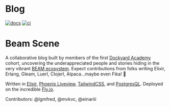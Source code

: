 # Blog

[![docs](https://github.com/einariii/blog/actions/workflows/docs.yaml/badge.svg?branch=main)](https://github.com/einariii/blog/actions/workflows/docs.yaml)
[![ci](https://github.com/einariii/blog/actions/workflows/ci.yaml/badge.svg?branch=main)](https://github.com/einariii/blog/actions/workflows/ci.yaml)

# Beam Scene
A collaborative blog built by members of the first [Dockyard Academy](https://github.com/DockYard-Academy/) cohort, uncovering the underappreciated people and stories hiding in the very vibrant [BEAM ecosystem](https://github.com/llaisdy/beam_languages#34-languages-on-the-beam). Expect contributions from folks writing Elixir, Erlang, Gleam, Luerl, Clojerl, Alpaca...maybe even Fika! :bullettrain_front:

Written in [Elixir](https://elixir-lang.org/), [Phoenix Liveview](https://github.com/phoenixframework/phoenix_live_view), [TailwindCSS](tailwindcss.com/), and [PostgresQL](postgresql.org/). Deployed on the incredible [Fly.io](https://fly.io).

Contributors: @lgmfred, @mvkvc, @einariii

